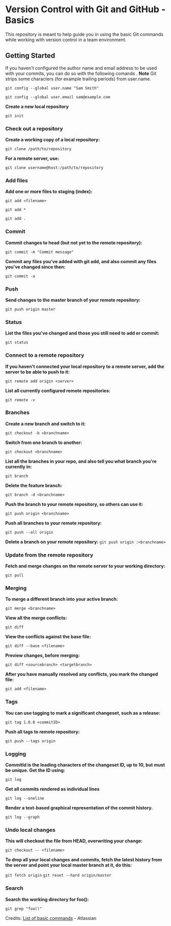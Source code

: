# Version Control with Git and GitHub - Basics
This repository is meant to help guide you in using the basic Git commands while working with version control in a team environment. 

## Getting Started

If you haven't configured the author name and email address to be used with your commits, you can do so with the following comands
.
**Note** Git strips some characters (for example trailing periods) from user.name.

`git config --global user.name "Sam Smith"`

`git config --global user.email sam@example.com`

**Create a new local repository**

`git init`

### Check out a repository

**Create a working copy of a local repository:**

`git clone /path/to/repository`

**For a remote server, use:**

`git clone username@host:/path/to/repository`

### Add files
**Add one or more files to staging (index):**

`git add <filename>`

`git add *`

`git add .`

### Commit	
**Commit changes to head (but not yet to the remote repository):**

`git commit -m "Commit message"`

**Commit any files you've added with git add, and also commit any files you've changed since then:**

`git commit -a`

### Push
**Send changes to the master branch of your remote repository:**

`git push origin master`

### Status
**List the files you've changed and those you still need to add or commit:**

`git status`

### Connect to a remote repository
**If you haven't connected your local repository to a remote server, add the server to be able to push to it:**

`git remote add origin <server>`

**List all currently configured remote repositories:**	

`git remote -v`

### Branches
**Create a new branch and switch to it:**

`git checkout -b <branchname>`

**Switch from one branch to another:**

`git checkout <branchname>`

**List all the branches in your repo, and also tell you what branch you're currently in:**

`git branch`

**Delete the feature branch:**

`git branch -d <branchname>`

**Push the branch to your remote repository, so others can use it:**

`git push origin <branchname>`

**Push all branches to your remote repository:**

`git push --all origin`

**Delete a branch on your remote repository:**
`git push origin :<branchname>`

### Update from the remote repository
**Fetch and merge changes on the remote server to your working directory:**

`git pull`

### Merging
**To merge a different branch into your active branch:**

`git merge <branchname>`

**View all the merge conflicts:**

`git diff`

**View the conflicts against the base file:**

`git diff --base <filename>`

**Preview changes, before merging:**

`git diff <sourcebranch> <targetbranch>`

**After you have manually resolved any conflicts, you mark the changed file:**

`git add <filename>`

### Tags 
**You can use tagging to mark a significant changeset, such as a release:**

`git tag 1.0.0 <commitID>`

**Push all tags to remote repository:**

`git push --tags origin`

### Logging
**CommitId is the leading characters of the changeset ID, up to 10, but must be unique. Get the ID using:**

`git log`

**Get all commits rendered as individual lines**

`git log --oneline`

**Render a text-based graphical representation of the commit history.**

`git log --graph`


### Undo local changes
**This will checkout the file from HEAD, overwriting your change:**

`git checkout -- <filename>`

**To drop all your local changes and commits, fetch the latest history from the server and point your local master branch at it, do this:**

`git fetch origin`
`git reset --hard origin/master`

### Search

**Search the working directory for foo():**

`git grep "foo()"`


Credits:
[List of basic commands](https://confluence.atlassian.com/bitbucketserver/basic-git-commands-776639767.html "List of basic commands") - Atlassian 